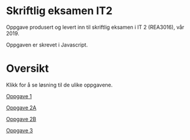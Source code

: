 # Skriftlig eksamen IT2
Oppgave produsert og levert inn til skriftlig eksamen i IT 2 (REA3016), vår 2019.

Oppgaven er skrevet i Javascript.

# Oversikt

Klikk for å se løsning til de ulike oppgavene.

[Oppgave 1](https://trympet.github.io/skriftlig-eksamen-IT2/oppgave1/oppgave1.html "Oppgave 1")

[Oppgave 2A](https://trympet.github.io/skriftlig-eksamen-IT2/oppgave2a/oppgave2.html "Oppgave 2A")

[Oppgave 2B](https://trympet.github.io/skriftlig-eksamen-IT2/oppgave2b/oppgave2b.html "Oppgave 2B")

[Oppgave 3](https://trympet.github.io/skriftlig-eksamen-IT2/oppgave3/oppgave3.html "Oppgave 3")
